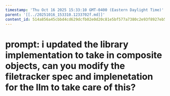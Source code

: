 ```yaml
---
timestamp: 'Thu Oct 16 2025 15:33:10 GMT-0400 (Eastern Daylight Time)'
parent: '[[../20251016_153310.1233702f.md]]'
content_id: 514a856a45cbbd4cd629dcfb02e0d20c81e5bf577a7380c2e93f8927eb5df210
---
```


# prompt: i updated the library implementation to take in composite objects, can you modify the filetracker spec and implenetation for the llm to take care of this?

